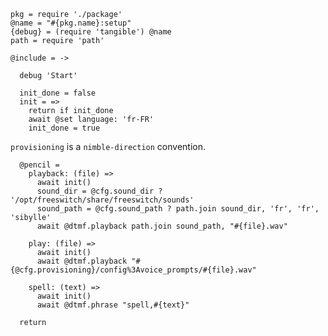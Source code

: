     pkg = require './package'
    @name = "#{pkg.name}:setup"
    {debug} = (require 'tangible') @name
    path = require 'path'

    @include = ->

      debug 'Start'

      init_done = false
      init = =>
        return if init_done
        await @set language: 'fr-FR'
        init_done = true

`provisioning` is a `nimble-direction` convention.

      @pencil =
        playback: (file) =>
          await init()
          sound_dir = @cfg.sound_dir ? '/opt/freeswitch/share/freeswitch/sounds'
          sound_path = @cfg.sound_path ? path.join sound_dir, 'fr', 'fr', 'sibylle'
          await @dtmf.playback path.join sound_path, "#{file}.wav"

        play: (file) =>
          await init()
          await @dtmf.playback "#{@cfg.provisioning}/config%3Avoice_prompts/#{file}.wav"

        spell: (text) =>
          await init()
          await @dtmf.phrase "spell,#{text}"

      return
